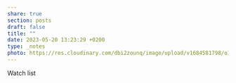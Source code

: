 ```yaml
---
share: true
section: posts
draft: false
title: ""
date: 2023-05-20 13:23:29 +0200
type: _notes
photo: https://res.cloudinary.com/dbi2zounq/image/upload/v1684581798/o1gt9nhxvnkpsoidlujv.jpg
---
```



Watch list
